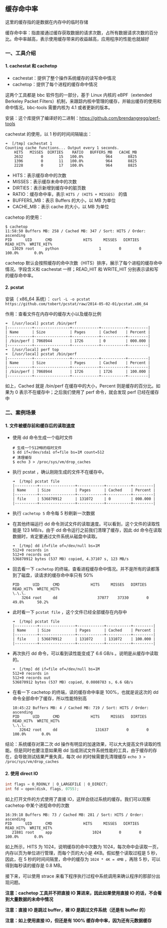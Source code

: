 ## 缓存命中率

这里的缓存指的是数据在内存中的临时存储

缓存命中率：指直接通过缓存获取数据的请求次数，占所有数据请求次数的百分比。命中率越高，表示使用缓存带来的收益越高，应用程序的性能也就越好

### 一、工具介绍

#### 1. cachestat 和 cachetop

- cachestat：提供了整个操作系统缓存的读写命中情况
- cachetop：提供了每个进程的缓存命中情况

这两个工具都是 bbc 软件包的一部分，基于 Linux 内核的 eBPF（extended Berkeley Packet Filters）机制，来跟踪内核中管理的缓存，并输出缓存的使用和命中情况。bbc-tools 需要内核为 4.1 或者更新的版本。

安装：这个库提供了编译好的二进制：https://github.com/brendangregg/perf-tools

cachestat 的使用，以 1 秒的时间间隔输出：

```shell
➜  [/tmp] cachestat 1
Counting cache functions... Output every 1 seconds.
    HITS   MISSES  DIRTIES    RATIO   BUFFERS_MB   CACHE_MB
    2632        0       15   100.0%          964       8825
    1396        0       11   100.0%          964       8825
    2228        0       17   100.0%          964       8825
```

- HITS：表示缓存命中的次数
- MISSES：表示缓存未命中的次数
- DIRTIES：表示新增到缓存中的脏页数
- RATIO：缓存命中率，表示 `HITS / (HITS + MISSES) ` 的值
- BUFFERS_MB：表示 Buffers 的大小，以 MB 为单位
- CACHE_MB：表示 cache 的大小，以 MB 为单位

cachetop 的使用：

```shell
$ cachetop
11:58:50 Buffers MB: 258 / Cached MB: 347 / Sort: HITS / Order: ascending
PID      UID      CMD              HITS     MISSES   DIRTIES  READ_HIT%  WRITE_HIT%
   13029 root     python                  1        0        0     100.0%       0.0%
```

cachetop 默认会按照缓存的命中次数（HITS）排序，展示了每个进程的缓存命中情况。字段含义和 cachestat 一样；READ_HIT 和 WRITE_HIT 分别表示读和写的缓存命中率。

#### 2. pcstat

安装（ x86_64 系统）： `curl -L -o pcstat https://github.com/tobert/pcstat/raw/2014-05-02-01/pcstat.x86_64`

作用：查看文件在内存中的缓存大小以及缓存比例

```shell
➜  [/usr/local] pcstat /bin/perf
|-----------+----------------+------------+-----------+---------|
| Name      | Size           | Pages      | Cached    | Percent |
|-----------+----------------+------------+-----------+---------|
| /bin/perf | 7068944        | 1726       | 0         | 000.000 |
|-----------+----------------+------------+-----------+---------|
➜  [/usr/local] perf top
➜  [/usr/local] pcstat /bin/perf
|-----------+----------------+------------+-----------+---------|
| Name      | Size           | Pages      | Cached    | Percent |
|-----------+----------------+------------+-----------+---------|
| /bin/perf | 7068944        | 1726       | 1726      | 100.000 |
|-----------+----------------+------------+-----------+---------|
```

如上，Cached 就是 /bin/perf 在缓存中的大小，Percent 则是缓存的百分比。如果为 0 表示不在缓存中；之后我们使用了 perf 命令，就会发现 perf 已经在缓存中

### 二、案例场景

#### 1. 文件被缓存前和缓存后的读取速度

- 使用 dd 命令生成一个临时文件

    ```shell
    # 生成一个512MB的临时文件
    $ dd if=/dev/sda1 of=file bs=1M count=512
    # 清理缓存
    $ echo 3 > /proc/sys/vm/drop_caches
    ```

- 执行 pcstat ，确认刚刚生成的文件不在缓存中。

    ```shell
    ➜  [/tmp] pcstat file 
    |----------+----------------+------------+-----------+---------|
    | Name     | Size           | Pages      | Cached    | Percent |
    |----------+----------------+------------+-----------+---------|
    | file     | 536870912      | 131072     | 0         | 000.000 |
    |----------+----------------+------------+-----------+---------|
    ```

- 执行 `cachetop 5` 命令每 5 秒刷新一次数据

- 在其他终端运行 dd 命令测试文件的读取速度。可以看到，这个文件的读取性能是 123 MB/s，由于 dd 命令运行之前我们清理了缓存，因此 dd 命令在读取数据时，肯定要通过文件系统从磁盘中读取。

    ```shell
    ➜  [/tmp] dd if=file of=/dev/null bs=1M
    512+0 records in
    512+0 records out
    536870912 bytes (537 MB) copied, 4.37107 s, 123 MB/s
    ```

- 回去看一下 `cachetop` 的终端，查看进程缓存命中情况。并不是所有的读都落到了磁盘，读请求的缓存命中率只有 50% 

    ```shell
    PID      UID      CMD              HITS     MISSES   DIRTIES  READ_HIT%  WRITE_HIT%
    \.\.\.
        3264 root     dd                  37077    37330        0      49.8%      50.2%
    ```

- 此时看一下 `pcstat file` ，这个文件已经全部缓存在内存中

    ```shell
    ➜  [/tmp] pcstat file 
    |----------+----------------+------------+-----------+---------|
    | Name     | Size           | Pages      | Cached    | Percent |
    |----------+----------------+------------+-----------+---------|
    | file     | 536870912      | 131072     | 131072    | 100.000 |
    |----------+----------------+------------+-----------+---------|
    ```

- 再次执行 dd 命令，可以看到读性能变成了 6.6 GB/s 。说明是从缓存中读取的。

    ```shell
    ➜  [/tmp] dd if=file of=/dev/null bs=1M
    512+0 records in
    512+0 records out
    536870912 bytes (537 MB) copied, 0.0808783 s, 6.6 GB/s
    ```

- 在看一下 cachetop 的终端，读的缓存命中率是 100%，也就是说这次的 dd 命令全部命中了缓存，所以性能特别高 

    ```shell
    10:45:22 Buffers MB: 4 / Cached MB: 719 / Sort: HITS / Order: ascending
    PID      UID      CMD              HITS     MISSES   DIRTIES  READ_HIT%  WRITE_HIT%
    \.\.\.
       32642 root     dd                 131637        0        0     100.0%       0.0%
    ```

结论：系统缓存对第二次 dd 操作有明显的加速效果，可以大大提高文件读取的性能。但是同时也要注意如果用 dd 当成测试文件系统性能的工具，由于缓存的存在，会导致测试结果严重失真，每次 dd 的时候需要先清理缓存 `echo 3 > /proc/sys/vm/drop_caches`

#### 2. 使用 direct IO

```c
int flags = O_RDONLY | O_LARGEFILE | O_DIRECT; 
int fd = open(disk, flags, 0755);
```

如上打开文件的方式使用了直接 IO，这样会绕过系统的缓存。我们可以观察 cachetop 中某个进程命中的次数

```shell
16:39:18 Buffers MB: 73 / Cached MB: 281 / Sort: HITS / Order: ascending
PID      UID      CMD              HITS     MISSES   DIRTIES  READ_HIT%  WRITE_HIT%
   21881 root     app                  1024        0        0     100.0%       0.0% 
```

如上所示，HITS 为 1024，说明缓存的命中次数为 1024，每次命中会读取一页，内存以页为单位进行管理，而每个页的大小是 4KB。假如整个读取过程是 5 秒，因此，在 5 秒的时间间隔里，命中的缓存为 `1024 * 4K = 4MB` ，再除 5 秒，可以得到每秒读的缓存是 0.8 MB。

接下来，可以使用 strace 来看下程序执行过程中系统调用来确认程序的那部分出现问题。

**注意：cachetop 工具并不把直接 IO 算进来，因此如果使用直接 IO 的话，不会看到大量数据的未命中情况**

**注意：直接 IO 是跳过 buffer，裸 IO 是跳过文件系统（还是有 buffer 的）**

**注意：如上使用直接 IO，但还是有 100% 缓存命中率，因为还有元数据缓存**



















